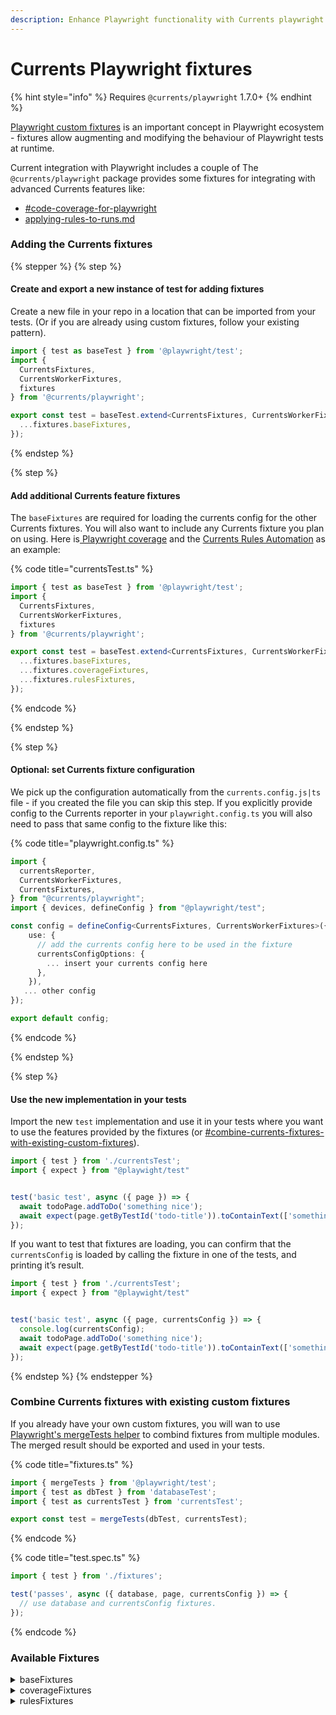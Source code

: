 ```yaml
---
description: Enhance Playwright functionality with Currents playwright fixtures
---
```


# Currents Playwright fixtures

{% hint style="info" %}
Requires `@currents/playwright` 1.7.0+
{% endhint %}

[Playwright custom fixtures](https://playwright.dev/docs/test-fixtures)  is an important concept in Playwright ecosystem - fixtures allow augmenting and modifying the behaviour of Playwright tests at runtime.&#x20;

Current integration with Playwright includes a couple of The `@currents/playwright`  package provides some fixtures for integrating with advanced Currents features like:

* [#code-coverage-for-playwright](../../../guides/coverage/#code-coverage-for-playwright "mention")
* [applying-rules-to-runs.md](../../../guides/automation-rules/applying-rules-to-runs.md "mention")

### Adding the Currents fixtures

{% stepper %}
{% step %}
#### Create and export a new instance of test for adding fixtures

Create a new file in your repo in a location that can be imported from your tests. (Or if you are already using custom fixtures, follow your existing pattern).

```typescript
import { test as baseTest } from '@playwright/test';
import { 
  CurrentsFixtures,
  CurrentsWorkerFixtures,
  fixtures
} from '@currents/playwright';

export const test = baseTest.extend<CurrentsFixtures, CurrentsWorkerFixtures>({
  ...fixtures.baseFixtures,
});
```


{% endstep %}

{% step %}
#### Add additional Currents feature fixtures

The `baseFixtures` are required for loading the currents config for the other Currents fixtures. You will also want to include any Currents fixture you plan on using. Here is[ Playwright coverage](../../../guides/coverage/#code-coverage-for-playwright) and the [Currents Rules Automation](../../../guides/automation-rules/applying-rules-to-runs.md) as an example:

{% code title="currentsTest.ts" %}
```typescript
import { test as baseTest } from '@playwright/test';
import { 
  CurrentsFixtures,
  CurrentsWorkerFixtures,
  fixtures
} from '@currents/playwright';

export const test = baseTest.extend<CurrentsFixtures, CurrentsWorkerFixtures>({
  ...fixtures.baseFixtures,
  ...fixtures.coverageFixtures,
  ...fixtures.rulesFixtures,
});
```
{% endcode %}


{% endstep %}

{% step %}
#### Optional: set Currents fixture configuration

We pick up the configuration automatically from the `currents.config.js|ts` file - if you created the file you can skip this step. If you explicitly provide config to the Currents reporter in your `playwright.config.ts` you will also need to pass that same config to the fixture like this:

{% code title="playwright.config.ts" %}
```typescript
import {
  currentsReporter,
  CurrentsWorkerFixtures,
  CurrentsFixtures,
} from "@currents/playwright";
import { devices, defineConfig } from "@playwright/test";

const config = defineConfig<CurrentsFixtures, CurrentsWorkerFixtures>({
    use: {
      // add the currents config here to be used in the fixture
      currentsConfigOptions: {
        ... insert your currents config here
      },
    }),
   ... other config
});

export default config;
```
{% endcode %}


{% endstep %}

{% step %}
#### Use the new implementation in your tests

Import the new `test` implementation and use it in your tests where you want to use the features provided by the fixtures (or [#combine-currents-fixtures-with-existing-custom-fixtures](currents-playwright-fixtures.md#combine-currents-fixtures-with-existing-custom-fixtures "mention")).

```typescript
import { test } from './currentsTest';
import { expect } from "@playwight/test"


test('basic test', async ({ page }) => {
  await todoPage.addToDo('something nice');
  await expect(page.getByTestId('todo-title')).toContainText(['something nice']);
});
```

If you want to test that fixtures are loading, you can confirm that the `currentsConfig` is loaded by calling the fixture in one of the tests, and printing it’s result.

```typescript
import { test } from './currentsTest';
import { expect } from "@playwight/test"


test('basic test', async ({ page, currentsConfig }) => {
  console.log(currentsConfig);
  await todoPage.addToDo('something nice');
  await expect(page.getByTestId('todo-title')).toContainText(['something nice']);
});
```
{% endstep %}
{% endstepper %}

### Combine Currents fixtures with existing custom fixtures

If you already have your own custom fixtures, you will wan to use [Playwright's mergeTests helper](https://playwright.dev/docs/test-fixtures#combine-custom-fixtures-from-multiple-modules) to combind fixtures from multiple modules. The merged result should be exported and used in your tests.

{% code title="fixtures.ts" %}
```typescript
import { mergeTests } from '@playwright/test';
import { test as dbTest } from 'databaseTest';
import { test as currentsTest } from 'currentsTest';

export const test = mergeTests(dbTest, currentsTest);
```
{% endcode %}

{% code title="test.spec.ts" %}
```typescript
import { test } from './fixtures';

test('passes', async ({ database, page, currentsConfig }) => {
  // use database and currentsConfig fixtures.
});
```
{% endcode %}

### Available Fixtures

<details>

<summary>baseFixtures</summary>

* `curentsConfigOptions`&#x20;
* `currentsConfig`
* `gitInfo`

Other Currents fixtures depend on these. They are loaded once per worker.&#x20;

</details>

<details>

<summary>coverageFixtures</summary>

* `context`

See [#code-coverage-for-playwright](../../../guides/coverage/#code-coverage-for-playwright "mention")for details

</details>

<details>

<summary>rulesFixtures</summary>

* `currentsRules`

Available for use in `@currents/playwright` v1.9.0+

See [applying-rules-to-runs.md](../../../guides/automation-rules/applying-rules-to-runs.md "mention") for details

</details>

